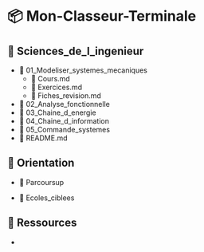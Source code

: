# 📦 Mon-Classeur-Terminale

## 📂 Sciences_de_l_ingenieur
- 📂 01_Modeliser_systemes_mecaniques  
  - 📜 Cours.md  
  - 📜 Exercices.md  
  - 📜 Fiches_revision.md  
- 📂 02_Analyse_fonctionnelle  
- 📂 03_Chaine_d_energie  
- 📂 04_Chaine_d_information  
- 📂 05_Commande_systemes  
- 📜 README.md  

## 📂 Orientation
- 📂 Parcoursup  

- 📂 Ecoles_ciblees  
 

## 📂 Ressources
- 




